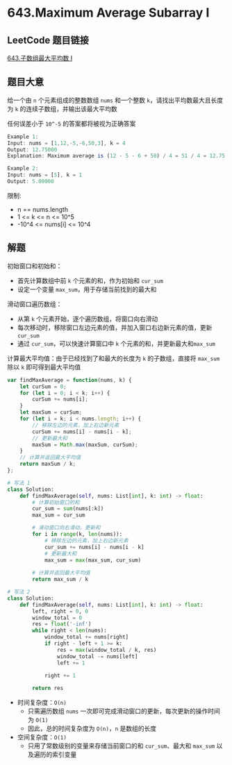 # 643.Maximum Average Subarray I

## LeetCode 题目链接

[643.子数组最大平均数 I](https://leetcode.cn/problems/maximum-average-subarray-i/)

## 题目大意

给一个由 `n` 个元素组成的整数数组 `nums` 和一个整数 `k`，请找出平均数最大且长度为 `k` 的连续子数组，并输出该最大平均数

任何误差小于 `10^-5` 的答案都将被视为正确答案

```js
Example 1:
Input: nums = [1,12,-5,-6,50,3], k = 4
Output: 12.75000
Explanation: Maximum average is (12 - 5 - 6 + 50) / 4 = 51 / 4 = 12.75

Example 2:
Input: nums = [5], k = 1
Output: 5.00000
```

限制:
- n == nums.length
- 1 <= k <= n <= 10^5
- -10^4 <= nums[i] <= 10^4

## 解题

初始窗口和初始和：
- 首先计算数组中前 `k` 个元素的和，作为初始和 `cur_sum`
- 设定一个变量 `max_sum`，用于存储当前找到的最大和

滑动窗口遍历数组：
- 从第 `k` 个元素开始，逐个遍历数组，将窗口向右滑动
- 每次移动时，移除窗口左边元素的值，并加入窗口右边新元素的值，更新 `cur_sum`
- 通过 `cur_sum`，可以快速计算窗口中 `k` 个元素的和，并更新最大和`max_sum`
  
计算最大平均值：由于已经找到了和最大的长度为 `k` 的子数组，直接将 `max_sum` 除以 `k` 即可得到最大平均值

```js
var findMaxAverage = function(nums, k) {
    let curSum = 0;
    for (let i = 0; i < k; i++) {
        curSum += nums[i];
    }
    let maxSum = curSum;
    for (let i = k; i < nums.length; i++) {
        // 移除左边的元素，加上右边新元素
        curSum += nums[i] - nums[i - k];
        // 更新最大和
        maxSum = Math.max(maxSum, curSum);
    }
    // 计算并返回最大平均值
    return maxSum / k;
};
```
```python
# 写法 1
class Solution:
    def findMaxAverage(self, nums: List[int], k: int) -> float:
        # 计算初始窗口的和
        cur_sum = sum(nums[:k])
        max_sum = cur_sum

        # 滑动窗口向右滑动，更新和
        for i in range(k, len(nums)):
            # 移除左边的元素，加上右边新元素
            cur_sum += nums[i] - nums[i - k]
            # 更新最大和
            max_sum = max(max_sum, cur_sum)
        
        # 计算并返回最大平均值
        return max_sum / k

# 写法 2
class Solution:
    def findMaxAverage(self, nums: List[int], k: int) -> float:
        left, right = 0, 0
        window_total = 0
        res = float('-inf')
        while right < len(nums):
            window_total += nums[right]
            if right - left + 1 >= k:
                res = max(window_total / k, res)
                window_total -= nums[left]
                left += 1

            right += 1
        
        return res
```

- 时间复杂度：`O(n)`
  - 只需遍历数组 `nums` 一次即可完成滑动窗口的更新，每次更新的操作时间为 `O(1)`
  - 因此，总的时间复杂度为 `O(n)`，`n` 是数组的长度
- 空间复杂度：`O(1)`
  - 只用了常数级别的变量来存储当前窗口的和 `cur_sum`、最大和 `max_sum` 以及遍历的索引变量
